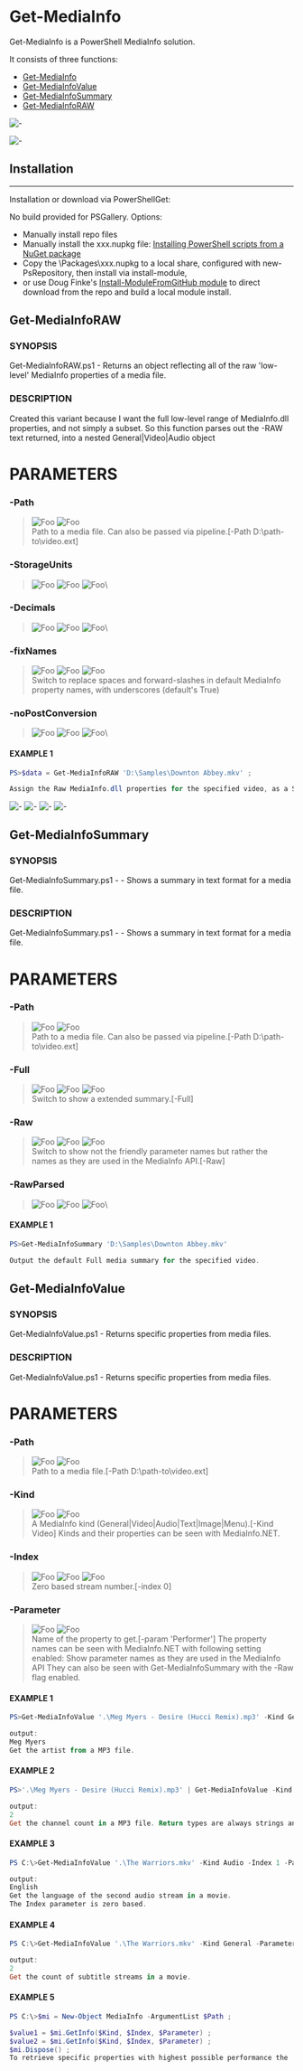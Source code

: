 
# Get-MediaInfo

Get-MediaInfo is a PowerShell MediaInfo solution.

It consists of three functions:

- [Get-MediaInfo](#get-mediainfo)
- [Get-MediaInfoValue](#get-mediainfovalue)
- [Get-MediaInfoSummary](#get-mediainfosummary)
- [Get-MediaInfoRAW](#get-mediainforaw)

![-](Summary.jpg)

![-](GridView.png)


## Installation
------------

Installation or download via PowerShellGet:

No build provided for PSGallery. Options:
- Manually install repo files 
- Manually install the xxx.nupkg file: [Installing PowerShell scripts from a NuGet package](https://docs.microsoft.com/en-us/powershell/scripting/gallery/how-to/working-with-packages/manual-download?view=powershell-7.1#installing-powershell-scripts-from-a-nuget-package)
- Copy the \Packages\xxx.nupkg to a local share, configured with new-PsRepository, then install via install-module,
- or use Doug Finke's [Install-ModuleFromGitHub module](https://dfinke.github.io/powershell/2016/11/21/Quickly-Install-PowerShell-Modules-from-GitHub.html) to direct download from the repo and build a local module install.



## <a name="Get-MediaInfoRAW"></a>Get-MediaInfoRAW
### SYNOPSIS
Get-MediaInfoRAW.ps1 - Returns an object reflecting all of the raw 'low-level' MediaInfo properties of a media file.
### DESCRIPTION
Created this variant because I want the full low-level range of MediaInfo.dll properties, and not simply a subset.
So this function parses out the -RAW text returned, into a nested General|Video|Audio object
# PARAMETERS

### **-Path**
> ![Foo](https://img.shields.io/badge/Type-String-Blue?) ![Foo](https://img.shields.io/badge/Mandatory-TRUE-Red?) \
Path to a media file. Can also be passed via pipeline.[-Path D:\path-to\video.ext]

  ### **-StorageUnits**
> ![Foo](https://img.shields.io/badge/Type-String-Blue?) ![Foo](https://img.shields.io/badge/Mandatory-FALSE-Green?) ![Foo](https://img.shields.io/badge/DefaultValue-MB-Blue?color=5547a8)\


  ### **-Decimals**
> ![Foo](https://img.shields.io/badge/Type-Int32-Blue?) ![Foo](https://img.shields.io/badge/Mandatory-FALSE-Green?) ![Foo](https://img.shields.io/badge/DefaultValue-3-Blue?color=5547a8)\


  ### **-fixNames**
> ![Foo](https://img.shields.io/badge/Type-SwitchParameter-Blue?) ![Foo](https://img.shields.io/badge/Mandatory-FALSE-Green?) ![Foo](https://img.shields.io/badge/DefaultValue-True-Blue?color=5547a8)\
Switch to replace spaces and forward-slashes in default MediaInfo property names, with underscores (default's True)

  ### **-noPostConversion**
> ![Foo](https://img.shields.io/badge/Type-SwitchParameter-Blue?) ![Foo](https://img.shields.io/badge/Mandatory-FALSE-Green?) ![Foo](https://img.shields.io/badge/DefaultValue-False-Blue?color=5547a8)\


 #### EXAMPLE 1
```powershell
PS>$data = Get-MediaInfoRAW 'D:\Samples\Downton Abbey.mkv' ;

Assign the Raw MediaInfo.dll properties for the specified video, as a System.Object to the $data variable.
```

![-](get-mediainfoRAWp1.jpg)
![-](get-mediainfoRAWp2.jpg)
![-](get-mediainfoRAWp3.jpg)
![-](get-mediainfoRAWp4.jpg)

## <a name="Get-MediaInfoSummary"></a>Get-MediaInfoSummary
### SYNOPSIS
Get-MediaInfoSummary.ps1 -  - Shows a summary in text format for a media file.
### DESCRIPTION
Get-MediaInfoSummary.ps1 -  - Shows a summary in text format for a media file.
# PARAMETERS

### **-Path**
> ![Foo](https://img.shields.io/badge/Type-String-Blue?) ![Foo](https://img.shields.io/badge/Mandatory-TRUE-Red?) \
Path to a media file. Can also be passed via pipeline.[-Path D:\path-to\video.ext]

  ### **-Full**
> ![Foo](https://img.shields.io/badge/Type-SwitchParameter-Blue?) ![Foo](https://img.shields.io/badge/Mandatory-FALSE-Green?) ![Foo](https://img.shields.io/badge/DefaultValue-False-Blue?color=5547a8)\
Switch to show a extended summary.[-Full]

  ### **-Raw**
> ![Foo](https://img.shields.io/badge/Type-SwitchParameter-Blue?) ![Foo](https://img.shields.io/badge/Mandatory-FALSE-Green?) ![Foo](https://img.shields.io/badge/DefaultValue-False-Blue?color=5547a8)\
Switch to show not the friendly parameter names but rather the names as they are used in the MediaInfo API.[-Raw]

  ### **-RawParsed**
> ![Foo](https://img.shields.io/badge/Type-SwitchParameter-Blue?) ![Foo](https://img.shields.io/badge/Mandatory-FALSE-Green?) ![Foo](https://img.shields.io/badge/DefaultValue-False-Blue?color=5547a8)\


 #### EXAMPLE 1
```powershell
PS>Get-MediaInfoSummary 'D:\Samples\Downton Abbey.mkv'

Output the default Full media summary for the specified video.
```

## <a name="Get-MediaInfoValue"></a>Get-MediaInfoValue
### SYNOPSIS
Get-MediaInfoValue.ps1 - Returns specific properties from media files.
### DESCRIPTION
Get-MediaInfoValue.ps1 - Returns specific properties from media files.
# PARAMETERS

### **-Path**
> ![Foo](https://img.shields.io/badge/Type-String-Blue?) ![Foo](https://img.shields.io/badge/Mandatory-TRUE-Red?) \
Path to a media file.[-Path D:\path-to\video.ext]

  ### **-Kind**
> ![Foo](https://img.shields.io/badge/Type-String-Blue?) ![Foo](https://img.shields.io/badge/Mandatory-TRUE-Red?) \
A MediaInfo kind (General|Video|Audio|Text|Image|Menu).[-Kind Video] Kinds and their properties can be seen with MediaInfo.NET.

  ### **-Index**
> ![Foo](https://img.shields.io/badge/Type-Int32-Blue?) ![Foo](https://img.shields.io/badge/Mandatory-FALSE-Green?) ![Foo](https://img.shields.io/badge/DefaultValue-0-Blue?color=5547a8)\
Zero based stream number.[-index 0]

  ### **-Parameter**
> ![Foo](https://img.shields.io/badge/Type-String-Blue?) ![Foo](https://img.shields.io/badge/Mandatory-TRUE-Red?) \
Name of the property to get.[-param 'Performer'] The property names can be seen with MediaInfo.NET with following setting enabled: Show parameter names as they are used in the MediaInfo API They can also be seen with Get-MediaInfoSummary with the -Raw flag enabled.

 #### EXAMPLE 1
```powershell
PS>Get-MediaInfoValue '.\Meg Myers - Desire (Hucci Remix).mp3' -Kind General -Parameter Performer

output:
Meg Myers
Get the artist from a MP3 file.
```
 #### EXAMPLE 2
```powershell
PS>'.\Meg Myers - Desire (Hucci Remix).mp3' | Get-MediaInfoValue -Kind Audio -Parameter 'Channel(s)'

output:
2
Get the channel count in a MP3 file. Return types are always strings and if necessary must be cast to integer.
```
 #### EXAMPLE 3
```powershell
PS C:\>Get-MediaInfoValue '.\The Warriors.mkv' -Kind Audio -Index 1 -Parameter 'Language/String'

output:
English
Get the language of the second audio stream in a movie.
The Index parameter is zero based.
```
 #### EXAMPLE 4
```powershell
PS C:\>Get-MediaInfoValue '.\The Warriors.mkv' -Kind General -Parameter 'TextCount'

output:
2
Get the count of subtitle streams in a movie.
```
 #### EXAMPLE 5
```powershell
PS C:\>$mi = New-Object MediaInfo -ArgumentList $Path ;

$value1 = $mi.GetInfo($Kind, $Index, $Parameter) ;
$value2 = $mi.GetInfo($Kind, $Index, $Parameter) ;
$mi.Dispose() ;
To retrieve specific properties with highest possible performance the .NET class must be used directly:
```




